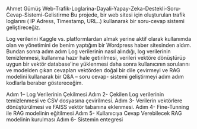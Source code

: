 Ahmet Gümüş
Web-Trafik-Loglarina-Dayali-Yapay-Zeka-Destekli-Soru-Cevap-Sistemi-Gelistirme
Bu projede, bir web sitesi için oluşturulan trafik loglarını ( IP Adress, Timestamp, URL..) kullanarak bir soru-cevap sistemi geliştireceğiz.

Log verilerini Kaggle vs. platformlardan almak yerine aktif olarak kullanımda olan ve yönetimini de benim yaptığım bir Wordpress haber sitesinden aldım. Bundan sonra adım adım Log verilerinin nasıl alındığı, log verilerinin temizlenmesi, kullanıma hazır hale getirilmesi, verileri vektöre dönüştürüp uygun bir vektör database’ine yüklenmesi daha sonra kullanıcının sorularını ve modelden çıkan cevapları vektörden doğal bir dile çevirmeyi ve RAG modelini kullanarak bir Q&A – soru cevap- sistemi geliştirmeyi adım adım kodlarla beraber göstereceğim.

Adım 1– Log Verilerinin Çekilmesi
Adım 2- Çekilen Log verilerinin temizlenmesi ve CSV dosyasına çevirilmesi.
Adım 3- Verilerin vektörlere dönüştürülmesi ve FAISS vektör tabanına eklenmesi.
Adım 4- Fine-Tunning ile RAG modelinin eğitilmesi
Adım 5- Kullanıcıya Cevap Verebilecek RAG modelinin kurulması
Adım 6- Sistemin entegresi
